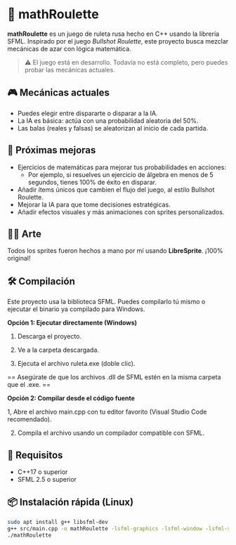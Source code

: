 # 🎯 mathRoulette

**mathRoulette** es un juego de ruleta rusa hecho en C++ usando la librería SFML. Inspirado por el juego *Bullshot Roulette*, este proyecto busca mezclar mecánicas de azar con lógica matemática.

> ⚠️ El juego está en desarrollo. Todavía no está completo, pero puedes probar las mecánicas actuales.

## 🎮 Mecánicas actuales

- Puedes elegir entre dispararte o disparar a la IA.
- La IA es básica: actúa con una probabilidad aleatoria del 50%.
- Las balas (reales y falsas) se aleatorizan al inicio de cada partida.

## 🌱 Próximas mejoras

- Ejercicios de matemáticas para mejorar tus probabilidades en acciones:
  - Por ejemplo, si resuelves un ejercicio de álgebra en menos de 5 segundos, tienes 100% de éxito en disparar.
- Añadir ítems únicos que cambien el flujo del juego, al estilo Bullshot Roulette.
- Mejorar la IA para que tome decisiones estratégicas.
- Añadir efectos visuales y más animaciones con sprites personalizados.

## 🧑‍🎨 Arte

Todos los sprites fueron hechos a mano por mí usando **LibreSprite**. ¡100% original!

## 🛠️ Compilación

Este proyecto usa la biblioteca SFML. Puedes compilarlo tú mismo o ejecutar el binario ya compilado para Windows.

**Opción 1: Ejecutar directamente (Windows)**

1. Descarga el proyecto.

2. Ve a la carpeta descargada.

3. Ejecuta el archivo ruleta.exe (doble clic).

 == Asegúrate de que los archivos .dll de SFML estén en la misma carpeta que el .exe. ==

**Opción 2: Compilar desde el código fuente**

1, Abre el archivo main.cpp con tu editor favorito (Visual Studio Code recomendado).

2. Compila el archivo usando un compilador compatible con SFML.

## 🤖 Requisitos

- C++17 o superior
- SFML 2.5 o superior

## 📦 Instalación rápida (Linux)

```bash
sudo apt install g++ libsfml-dev
g++ src/main.cpp -o mathRoulette -lsfml-graphics -lsfml-window -lsfml-system
./mathRoulette
